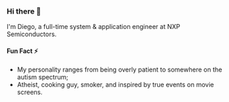 ### Hi there 👋

I'm Diego, a full-time system & application engineer at NXP Semiconductors.

#### Fun Fact ⚡

- My personality ranges from being overly patient to somewhere on the autism
 spectrum;
- Atheist, cooking guy, smoker, and inspired by true events on movie screens.
